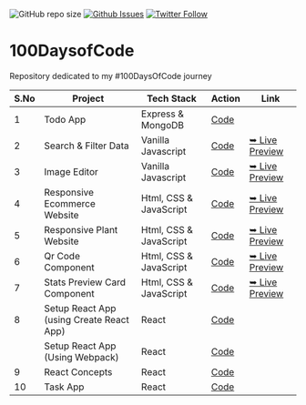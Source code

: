 ![GitHub repo size](https://img.shields.io/github/repo-size/deltanode/100DaysofCode)
[![Github Issues](https://img.shields.io/github/issues/deltanode/100DaysofCode)](https://github.com/deltanode/100DaysofCode/issues)
[![Twitter Follow](https://img.shields.io/twitter/follow/yogesh_yadv?style=social)](https://twitter.com/intent/follow?screen_name=yogesh_yadv)

<!--
![GitHub stars](https://img.shields.io/github/stars/deltanode/frontend-mentor-challenges?style=social)
![GitHub forks](https://img.shields.io/github/forks/deltanode/frontend-mentor-challenges?style=social)

![Github fork](https://img.shields.io/github/forks/deltanode/100DaysofCode)
![Github stars](https://img.shields.io/github/stars/deltanode/100DaysofCode)
[![Github licence](https://img.shields.io/github/license/deltanode/100DaysofCode)](https://github.com/deltanode/100DaysofCode/blob/master/LICENSE.md)
-->

# 100DaysofCode
Repository dedicated to my #100DaysOfCode journey 


| S.No | Project | Tech Stack | Action | Link |
| --- | --- | --- | --- | --- |
| 1 | Todo App| Express & MongoDB | [Code](01-todo-app-node) | |
| 2 | Search & Filter Data| Vanilla Javascript | [Code](02-filter-table) | [➥ Live Preview](https://deltanode.github.io/100DaysofCode/02-filter-table/) |
| 3 | Image Editor| Vanilla Javascript | [Code](03-image-editor) | [➥ Live Preview](https://deltanode.github.io/100DaysofCode/03-image-editor/) |
| 4 | Responsive Ecommerce Website| Html, CSS & JavaScript | [Code](04-responsive-ecommerce-website) | [➥ Live Preview](https://deltanode.github.io/100DaysofCode/04-responsive-ecommerce-website/) |
| 5 | Responsive Plant Website| Html, CSS & JavaScript | [Code](05-responsive-plant-website) | [➥ Live Preview](https://deltanode.github.io/100DaysofCode/05-responsive-plant-website/) |
| 6 | Qr Code Component | Html, CSS & JavaScript | [Code](https://github.com/deltanode/frontend-mentor-challenges/tree/main/qr-code-component) | [➥ Live Preview](https://deltanode.github.io/frontend-mentor-challenges/qr-code-component) |
| 7 | Stats Preview Card Component | Html, CSS & JavaScript | [Code](https://github.com/deltanode/frontend-mentor-challenges/tree/main/stats-preview-card-component) | [➥ Live Preview](https://deltanode.github.io/frontend-mentor-challenges/stats-preview-card-component/) |
| 8 | Setup React App (using Create React App) | React | [Code](https://github.com/deltanode/100DaysofCode/tree/main/08.1-setup-react-app-using-create-react-app) | |
|   | Setup React App (Using Webpack)| React | [Code](https://github.com/deltanode/100DaysofCode/tree/main/08.2-setup-react-app-using-webpack) | |
| 9 | React Concepts | React | [Code](https://github.com/deltanode/100DaysofCode/tree/main/08.3-react-getting-started) | |
| 10 | Task App | React | [Code](https://github.com/deltanode/100DaysofCode/tree/main/08.4-react-task-app) | |



<!-- 
| S.No | Screenshot |Project | Tech Stack | Action | Link |
| --- | --- | --- | --- | --- | --- |
| 1 | |Todo App| Express & MongoDB | [Code](01-todo-app) | |
| 2 | <img src="/preview/02-filter-table.png" width="200px" height="100px"> |Search & Filter Data| Vanilla Javascript | [Code](02-filter-table) | [🔴 Live Preview](https://deltanode.github.io/100DaysofCode/02-filter-table/) |
| 3 | <img src="/preview/03-image-editor.png" width="200px" height="100px"> |Image Editor| Vanilla Javascript | [Code](03-image-editor) | [🔴 Live Preview](https://deltanode.github.io/100DaysofCode/03-image-editor/) |
| 4 | <img src="/preview/04-ecommerce-website.png" width="200px" height="100px"> |Responsive Ecommerce Website| Html, CSS & JavaScript | [Code](04-responsive-ecommerce-website) | [🔴 Live Preview](https://deltanode.github.io/100DaysofCode/04-responsive-ecommerce-website/) |
| 5 | |Responsive Plant Website| Html, CSS & JavaScript | [Code](05-responsive-plant-website) | [🔴 Live Preview](https://deltanode.github.io/100DaysofCode/05-responsive-plant-website/) |
| 6 | | Qr Code Component | | [Code](#) | |
| 6 | | Qr Code Component | | [Code](#) | |
 -->
